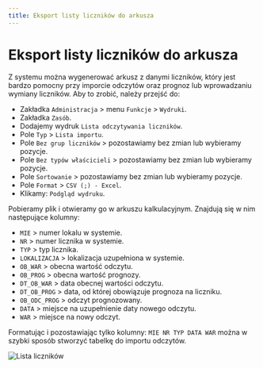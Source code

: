 ```yaml
---
title: Eksport listy liczników do arkusza
---
```

# Eksport listy liczników do arkusza

Z systemu można wygenerować arkusz z danymi liczników, który jest bardzo pomocny przy imporcie odczytów oraz prognoz lub wprowadzaniu wymiany liczników. Aby to zrobić, należy przejść do:

- Zakładka `Administracja` > menu `Funkcje` > `Wydruki`.
- Zakładka `Zasób`.
- Dodajemy wydruk `Lista odczytywania liczników`.
- Pole `Typ` > `Lista importu`.
- Pole `Bez grup liczników` > pozostawiamy bez zmian lub wybieramy pozycje.
- Pole `Bez typów właścicieli` > pozostawiamy bez zmian lub wybieramy pozycje.
- Pole `Sortowanie` > pozostawiamy bez zmian lub wybieramy pozycje.
- Pole `Format` > `CSV (;) - Excel`.
- Klikamy: `Podgląd wydruku`.

Pobieramy plik i otwieramy go w arkuszu kalkulacyjnym. Znajdują się w nim następujące kolumny:

- `MIE` > numer lokalu w systemie.
- `NR` > numer licznika w systemie.
- `TYP` > typ licznika.
- `LOKALIZACJA` > lokalizacja uzupełniona w systemie.
- `OB_WAR` > obecna wartość odczytu.
- `OB_PROG` > obecna wartość prognozy.
- `DT_OB_WAR` > data obecnej wartości odczytu.
- `DT_OB_PROG` > data, od której obowiązuje prognoza na liczniku.
- `OB_ODC_PROG` > odczyt prognozowany.
- `DATA` > miejsce na uzupełnienie daty nowego odczytu.
- `WAR` > miejsce na nowy odczyt.

Formatując i pozostawiając tylko kolumny: `MIE NR TYP DATA WAR` można w szybki sposób stworzyć tabelkę do importu odczytów.

![Lista liczników](listalicznikow.gif)